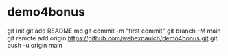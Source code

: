 # demo4bonus
git init
git add README.md
git commit -m "first commit"
git branch -M main
git remote add origin https://github.com/webexpaulch/demo4bonus.git
git push -u origin main
